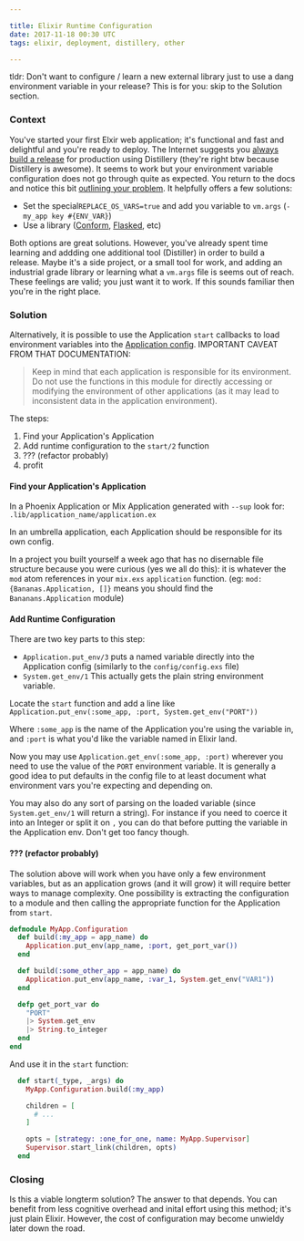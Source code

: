 ```yaml
---

title: Elixir Runtime Configuration
date: 2017-11-18 00:30 UTC
tags: elixir, deployment, distillery, other

---
```


tldr: Don't want to configure / learn a new external library just to use a dang environment variable in your release? This is for you: skip to the Solution section.


### Context

You've started your first Elxir web application; it's functional and fast and delightful and you're ready to deploy. The Internet suggests you [always build a release](https://elixirforum.com/t/always-use-releases/4573) for production using Distillery (they're right btw because Distillery is awesome). It seems to work but your environment variable configuration does not go through quite as expected. You return to the docs and notice this bit [outlining your problem](https://hexdocs.pm/distillery/getting-started.html#application-configuration). It helpfully offers a few solutions:

* Set the special`REPLACE_OS_VARS=true` and add you variable to `vm.args` (`-my_app key #{ENV_VAR}`)
* Use a library ([Conform](https://github.com/bitwalker/conform), [Flasked](https://github.com/asaaki/flasked), etc)

Both options are great solutions. However, you've already spent time learning and addding one additional tool (Distiller) in order to build a release. Maybe it's a side project, or a small tool for work, and adding an industrial grade library or learning what a `vm.args` file is seems out of reach. These feelings are valid; you just want it to work. If this sounds familiar then you're in the right place.


### Solution

Alternatively, it is possible to use the Application `start` callbacks to load environment variables into the [Application config](https://hexdocs.pm/elixir/Application.html#module-application-environment). IMPORTANT CAVEAT FROM THAT DOCUMENTATION:

> Keep in mind that each application is responsible for its environment. Do not use the functions in this module for directly accessing or modifying the environment of other applications (as it may lead to inconsistent data in the application environment).

The steps:

1. Find your Application's Application
1. Add runtime configuration to the `start/2` function
1. ??? (refactor probably)
1. profit


#### Find your Application's Application

In a Phoenix Application or Mix Application generated with `--sup` look for: `.lib/application_name/application.ex`

In an umbrella application, each Application should be responsible for its own config.

In a project you built yourself a week ago that has no disernable file structure because you were curious (yes we all do this): it is whatever the `mod` atom references in your `mix.exs` `application` function. (eg: `mod: {Bananas.Application, []}` means you should find the `Bananans.Application` module)


#### Add Runtime Configuration

There are two key parts to this step:

* `Application.put_env/3` puts a named variable directly into the Application config (similarly to the `config/config.exs` file)
* `System.get_env/1` This actually gets the plain string environment variable.

Locate the `start` function and add a line like `Application.put_env(:some_app, :port, System.get_env("PORT"))`

Where `:some_app` is the name of the Application you're using the variable in, and `:port` is what you'd like the variable named in Elixir land.

Now you may use `Application.get_env(:some_app, :port)` wherever you need to use the value of the `PORT` environment variable. It is generally a good idea to put defaults in the config file to at least document what environment vars you're expecting and depending on.

You may also do any sort of parsing on the loaded variable (since `System.get_env/1` will return a string). For instance if you need to coerce it into an Integer or split it on `,` you can do that before putting the variable in the Application env. Don't get too fancy though.


#### ??? (refactor probably)

The solution above will work when you have only a few environment variables, but as an application grows (and it will grow) it will require better ways to manage complexity. One possibility is extracting the configuration to a module and then calling the appropriate function for the Application from `start`.

```elixir
defmodule MyApp.Configuration
  def build(:my_app = app_name) do
    Application.put_env(app_name, :port, get_port_var())
  end

  def build(:some_other_app = app_name) do
    Application.put_env(app_name, :var_1, System.get_env("VAR1"))
  end

  defp get_port_var do
    "PORT"
    |> System.get_env
    |> String.to_integer
  end
end
```

And use it in the `start` function:

```elixir
  def start(_type, _args) do
    MyApp.Configuration.build(:my_app)

    children = [
      # ...
    ]

    opts = [strategy: :one_for_one, name: MyApp.Supervisor]
    Supervisor.start_link(children, opts)
  end
```


### Closing

Is this a viable longterm solution? The answer to that depends. You can benefit from less cognitive overhead and inital effort using this method; it's just plain Elixir. However, the cost of configuration may become unwieldy later down the road.

